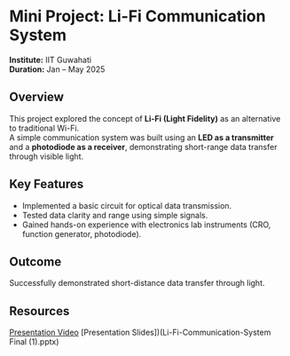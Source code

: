 

# Mini Project: Li-Fi Communication System  

**Institute:** IIT Guwahati  
**Duration:** Jan – May 2025  

## Overview  
This project explored the concept of **Li-Fi (Light Fidelity)** as an alternative to traditional Wi-Fi.  
A simple communication system was built using an **LED as a transmitter** and a **photodiode as a receiver**, demonstrating short-range data transfer through visible light.  

## Key Features  
- Implemented a basic circuit for optical data transmission.  
- Tested data clarity and range using simple signals.  
- Gained hands-on experience with electronics lab instruments (CRO, function generator, photodiode).  

## Outcome  
Successfully demonstrated short-distance data transfer through light.  

## Resources
[Presentation Video](LiFi-Demonstration_video.mp4)
[Presentation Slides])(Li-Fi-Communication-System Final (1).pptx)
